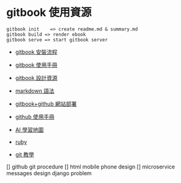 # gitbook 使用資源

```
gitbook init    => create readme.md & summary.md
gitbook build => render ebook
gitbook serve => start gitbook server

```

* [gitbook 安裝流程](https://www.itread01.com/content/1548646593.html)
* [gitbook 使用手冊](https://wastemobile.gitbooks.io/gitbook-chinese/content/book/gitbook-cli.html)
* [gitbook 設計資源](https://www.twblogs.net/a/5d1e10f4bd9eee1e5c835577)
* [markdown 語法](https://www.itread01.com/p/644558.html)
* [gitbook+github 網站部署](https://www.onejar99.com/gitbook-building-and-publishing-free-unlimitedly/)
* [github 使用手冊](https://www.onejar99.com/gitbook-building-and-publishing-free-unlimitedly/)
* [AI 學習地圖](https://i.am.ai/roadmap/#note)

* [ruby](https://ihower.tw/rails/ruby.html)

* [git 教學](https://git-scm.com/book/zh/v2/%E8%B5%B7%E6%AD%A5-%E5%85%B3%E4%BA%8E%E7%89%88%E6%9C%AC%E6%8E%A7%E5%88%B6)

[] github git procedure
[] html mobile phone design
[] microservice messages design django problem


